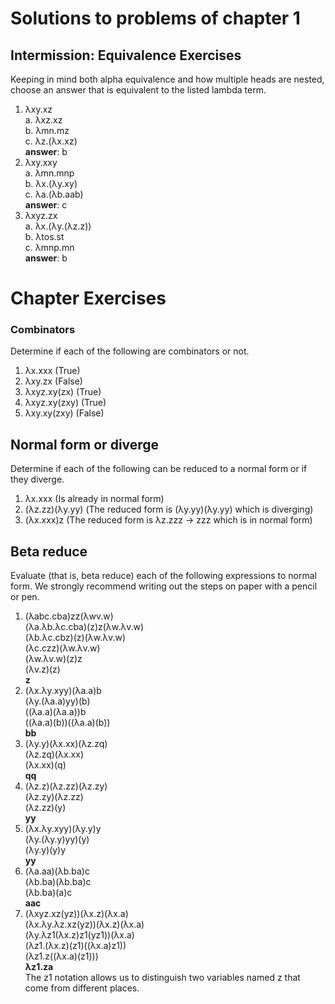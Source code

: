 # Solutions to problems of chapter 1

## Intermission: Equivalence Exercises

Keeping in mind both alpha equivalence and how multiple heads are nested, choose an answer that is equivalent to the listed lambda term.

1. λxy.xz
   <br>a. λxz.xz
   <br>b. λmn.mz
   <br>c. λz.(λx.xz)
   <br>**answer**: b
2. λxy.xxy
   <br>a. λmn.mnp
   <br>b. λx.(λy.xy)
   <br>c. λa.(λb.aab)
   <br>**answer**: c
3. λxyz.zx
   <br>a. λx.(λy.(λz.z))
   <br>b. λtos.st
   <br>c. λmnp.mn
   <br>**answer**: b

# Chapter Exercises

### Combinators

Determine if each of the following are combinators or not.

1. λx.xxx (True)
2. λxy.zx (False)
3. λxyz.xy(zx) (True)
4. λxyz.xy(zxy) (True)
5. λxy.xy(zxy) (False)

## Normal form or diverge

Determine if each of the following can be reduced to a normal form or if they diverge.

1. λx.xxx (Is already in normal form)
2. (λz.zz)(λy.yy) (The reduced form is (λy.yy)(λy.yy) which is diverging)
3. (λx.xxx)z (The reduced form is λz.zzz -> zzz which is in normal form)

## Beta reduce

Evaluate (that is, beta reduce) each of the following expressions to normal form. We strongly recommend writing out the steps on paper with a pencil or pen.

1. (λabc.cba)zz(λwv.w)
   <br>(λa.λb.λc.cba)(z)z(λw.λv.w)
   <br>(λb.λc.cbz)(z)(λw.λv.w)
   <br>(λc.czz)(λw.λv.w)
   <br>(λw.λv.w)(z)z
   <br>(λv.z)(z)
   <br>**z**
2. (λx.λy.xyy)(λa.a)b
   <br>(λy.(λa.a)yy)(b)
   <br>((λa.a)(λa.a))b
   <br>((λa.a)(b))((λa.a)(b))
   <br>**bb**
3. (λy.y)(λx.xx)(λz.zq)
   <br>(λz.zq)(λx.xx)
   <br>(λx.xx)(q)
   <br>**qq**
4. (λz.z)(λz.zz)(λz.zy)
   <br>(λz.zy)(λz.zz)
   <br>(λz.zz)(y)
   <br>**yy**
5. (λx.λy.xyy)(λy.y)y
   <br>(λy.(λy.y)yy)(y)
   <br>(λy.y)(y)y
   <br>**yy**
6. (λa.aa)(λb.ba)c
   <br>(λb.ba)(λb.ba)c
   <br>(λb.ba)(a)c
   <br>**aac**
7. (λxyz.xz(yz))(λx.z)(λx.a)
   <br>(λx.λy.λz.xz(yz))(λx.z)(λx.a)
   <br>(λy.λz1(λx.z)z1(yz1))(λx.a)
   <br>(λz1.(λx.z)(z1)((λx.a)z1))
   <br>(λz1.z((λx.a)(z1)))
   <br>**λz1.za**
   <br>The z1 notation allows us to distinguish two variables named z that come from different places.
